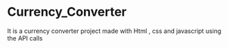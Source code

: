 # Currency_Converter
It is a currency converter project made with Html , css and javascript using the API calls
